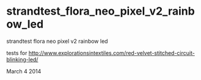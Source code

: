 # strandtest_flora_neo_pixel_v2_rainbow_led
strandtest flora neo pixel v2 rainbow led

tests for http://www.explorationsintextiles.com/red-velvet-stitched-circuit-blinking-led/

March 4 2014
